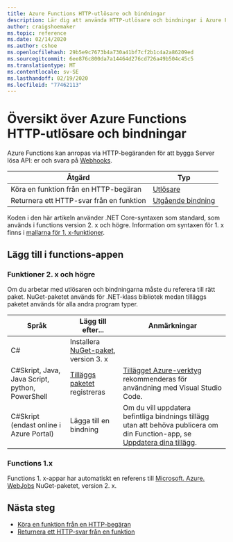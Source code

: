 ```yaml
---
title: Azure Functions HTTP-utlösare och bindningar
description: Lär dig att använda HTTP-utlösare och bindningar i Azure Functions.
author: craigshoemaker
ms.topic: reference
ms.date: 02/14/2020
ms.author: cshoe
ms.openlocfilehash: 29b5e9c7673b4a730a41bf7cf2b1c4a2a86209ed
ms.sourcegitcommit: 6ee876c800da7a14464d276cd726a49b504c45c5
ms.translationtype: MT
ms.contentlocale: sv-SE
ms.lasthandoff: 02/19/2020
ms.locfileid: "77462113"
---
```

# <a name="azure-functions-http-triggers-and-bindings-overview"></a>Översikt över Azure Functions HTTP-utlösare och bindningar

Azure Functions kan anropas via HTTP-begäranden för att bygga Server lösa API: er och svara på [Webhooks](https://en.wikipedia.org/wiki/Webhook).

| Åtgärd | Typ |
|---------|---------|
| Köra en funktion från en HTTP-begäran | [Utlösare](./functions-bindings-http-webhook-trigger.md) |
| Returnera ett HTTP-svar från en funktion |[Utgående bindning](./functions-bindings-http-webhook-output.md) |

Koden i den här artikeln använder .NET Core-syntaxen som standard, som används i functions version 2. x och högre. Information om syntaxen för 1. x finns i [mallarna för 1. x-funktioner](https://github.com/Azure/azure-functions-templates/tree/v1.x/Functions.Templates/Templates).

## <a name="add-to-your-functions-app"></a>Lägg till i functions-appen

### <a name="functions-2x-and-higher"></a>Funktioner 2. x och högre

Om du arbetar med utlösaren och bindningarna måste du referera till rätt paket. NuGet-paketet används för .NET-klass bibliotek medan tilläggs paketet används för alla andra program typer.

| Språk                                        | Lägg till efter...                                   | Anmärkningar 
|-------------------------------------------------|---------------------------------------------|-------------|
| C#                                              | Installera [NuGet-paket], version 3. x | |
| C#Skript, Java, Java Script, python, PowerShell | [Tilläggs paketet] registreras          | [Tillägget Azure-verktyg](https://marketplace.visualstudio.com/items?itemName=ms-vscode.vscode-node-azure-pack) rekommenderas för användning med Visual Studio Code. |
| C#Skript (endast online i Azure Portal)         | Lägga till en bindning                            | Om du vill uppdatera befintliga bindnings tillägg utan att behöva publicera om din Function-app, se [Uppdatera dina tillägg]. |

[core tools]: ./functions-run-local.md
[Tilläggs paketet]: ./functions-bindings-register.md#extension-bundles
[NuGet-paket]: https://www.nuget.org/packages/Microsoft.Azure.WebJobs.Extensions.Http
[Uppdatera dina tillägg]: ./install-update-binding-extensions-manual.md
[Azure Tools extension]: https://marketplace.visualstudio.com/items?itemName=ms-vscode.vscode-node-azure-pack

### <a name="functions-1x"></a>Functions 1.x

Functions 1. x-appar har automatiskt en referens till [Microsoft. Azure. WebJobs](https://www.nuget.org/packages/Microsoft.Azure.WebJobs) NuGet-paketet, version 2. x.

## <a name="next-steps"></a>Nästa steg

- [Köra en funktion från en HTTP-begäran](./functions-bindings-http-webhook-trigger.md)
- [Returnera ett HTTP-svar från en funktion](./functions-bindings-http-webhook-output.md)
